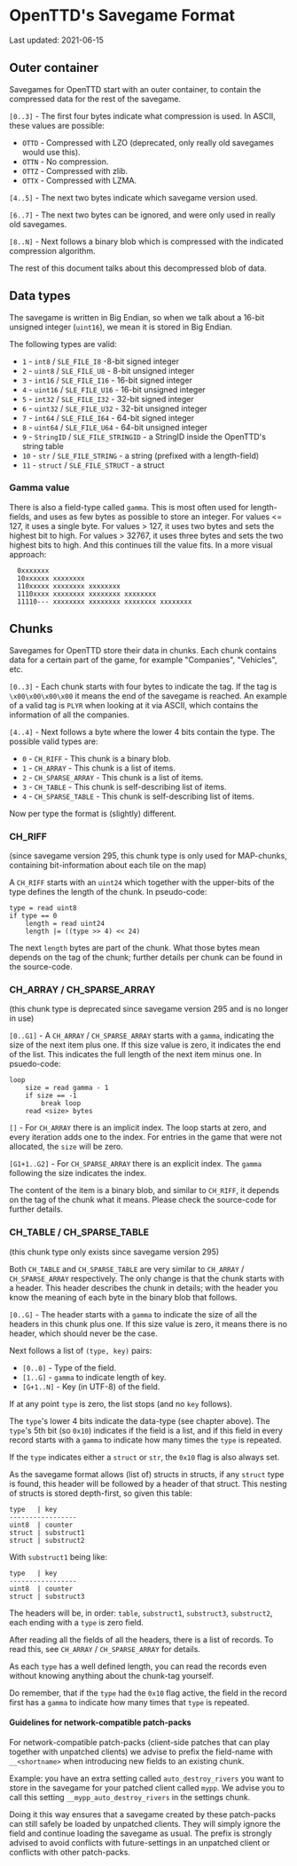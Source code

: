 # OpenTTD's Savegame Format

Last updated: 2021-06-15

## Outer container

Savegames for OpenTTD start with an outer container, to contain the compressed data for the rest of the savegame.

`[0..3]` - The first four bytes indicate what compression is used.
In ASCII, these values are possible:

- `OTTD` - Compressed with LZO (deprecated, only really old savegames would use this).
- `OTTN` - No compression.
- `OTTZ` - Compressed with zlib.
- `OTTX` - Compressed with LZMA.

`[4..5]` - The next two bytes indicate which savegame version used.

`[6..7]` - The next two bytes can be ignored, and were only used in really old savegames.

`[8..N]` - Next follows a binary blob which is compressed with the indicated compression algorithm.

The rest of this document talks about this decompressed blob of data.

## Data types

The savegame is written in Big Endian, so when we talk about a 16-bit unsigned integer (`uint16`), we mean it is stored in Big Endian.

The following types are valid:

- `1` - `int8` / `SLE_FILE_I8` -8-bit signed integer
- `2` - `uint8` / `SLE_FILE_U8` - 8-bit unsigned integer
- `3` - `int16` / `SLE_FILE_I16` - 16-bit signed integer
- `4` - `uint16` / `SLE_FILE_U16` - 16-bit unsigned integer
- `5` - `int32` / `SLE_FILE_I32` - 32-bit signed integer
- `6` - `uint32` / `SLE_FILE_U32` - 32-bit unsigned integer
- `7` - `int64` / `SLE_FILE_I64` - 64-bit signed integer
- `8` - `uint64` / `SLE_FILE_U64` - 64-bit unsigned integer
- `9` - `StringID` / `SLE_FILE_STRINGID` - a StringID inside the OpenTTD's string table
- `10` - `str` / `SLE_FILE_STRING` - a string (prefixed with a length-field)
- `11` - `struct` / `SLE_FILE_STRUCT` - a struct

### Gamma value

There is also a field-type called `gamma`.
This is most often used for length-fields, and uses as few bytes as possible to store an integer.
For values <= 127, it uses a single byte.
For values > 127, it uses two bytes and sets the highest bit to high.
For values > 32767, it uses three bytes and sets the two highest bits to high.
And this continues till the value fits.
In a more visual approach:
```
  0xxxxxxx
  10xxxxxx xxxxxxxx
  110xxxxx xxxxxxxx xxxxxxxx
  1110xxxx xxxxxxxx xxxxxxxx xxxxxxxx
  11110--- xxxxxxxx xxxxxxxx xxxxxxxx xxxxxxxx
```

## Chunks

Savegames for OpenTTD store their data in chunks.
Each chunk contains data for a certain part of the game, for example "Companies", "Vehicles", etc.

`[0..3]` - Each chunk starts with four bytes to indicate the tag.
If the tag is `\x00\x00\x00\x00` it means the end of the savegame is reached.
An example of a valid tag is `PLYR` when looking at it via ASCII, which contains the information of all the companies.

`[4..4]` - Next follows a byte where the lower 4 bits contain the type.
The possible valid types are:

- `0` - `CH_RIFF` - This chunk is a binary blob.
- `1` - `CH_ARRAY` - This chunk is a list of items.
- `2` - `CH_SPARSE_ARRAY` - This chunk is a list of items.
- `3` - `CH_TABLE` - This chunk is self-describing list of items.
- `4` - `CH_SPARSE_TABLE` - This chunk is self-describing list of items.

Now per type the format is (slightly) different.

### CH_RIFF

(since savegame version 295, this chunk type is only used for MAP-chunks, containing bit-information about each tile on the map)

A `CH_RIFF` starts with an `uint24` which together with the upper-bits of the type defines the length of the chunk.
In pseudo-code:

```
type = read uint8
if type == 0
    length = read uint24
    length |= ((type >> 4) << 24)
```

The next `length` bytes are part of the chunk.
What those bytes mean depends on the tag of the chunk; further details per chunk can be found in the source-code.

### CH_ARRAY / CH_SPARSE_ARRAY

(this chunk type is deprecated since savegame version 295 and is no longer in use)

`[0..G1]` - A `CH_ARRAY` / `CH_SPARSE_ARRAY` starts with a `gamma`, indicating the size of the next item plus one.
If this size value is zero, it indicates the end of the list.
This indicates the full length of the next item minus one.
In psuedo-code:

```
loop
    size = read gamma - 1
    if size == -1
        break loop
    read <size> bytes
```

`[]` - For `CH_ARRAY` there is an implicit index.
The loop starts at zero, and every iteration adds one to the index.
For entries in the game that were not allocated, the `size` will be zero.

`[G1+1..G2]` - For `CH_SPARSE_ARRAY` there is an explicit index.
The `gamma` following the size indicates the index.

The content of the item is a binary blob, and similar to `CH_RIFF`, it depends on the tag of the chunk what it means.
Please check the source-code for further details.

### CH_TABLE / CH_SPARSE_TABLE

(this chunk type only exists since savegame version 295)

Both `CH_TABLE` and `CH_SPARSE_TABLE` are very similar to `CH_ARRAY` / `CH_SPARSE_ARRAY` respectively.
The only change is that the chunk starts with a header.
This header describes the chunk in details; with the header you know the meaning of each byte in the binary blob that follows.

`[0..G]` - The header starts with a `gamma` to indicate the size of all the headers in this chunk plus one.
If this size value is zero, it means there is no header, which should never be the case.

Next follows a list of `(type, key)` pairs:

- `[0..0]` - Type of the field.
- `[1..G]` - `gamma` to indicate length of key.
- `[G+1..N]` - Key (in UTF-8) of the field.

If at any point `type` is zero, the list stops (and no `key` follows).

The `type`'s lower 4 bits indicate the data-type (see chapter above).
The `type`'s 5th bit (so `0x10`) indicates if the field is a list, and if this field in every record starts with a `gamma` to indicate how many times the `type` is repeated.

If the `type` indicates either a `struct` or `str`, the `0x10` flag is also always set.

As the savegame format allows (list of) structs in structs, if any `struct` type is found, this header will be followed by a header of that struct.
This nesting of structs is stored depth-first, so given this table:

```
type   | key
-----------------
uint8  | counter
struct | substruct1
struct | substruct2
```

With `substruct1` being like:

```
type   | key
-----------------
uint8  | counter
struct | substruct3
```

The headers will be, in order: `table`, `substruct1`, `substruct3`, `substruct2`, each ending with a `type` is zero field.

After reading all the fields of all the headers, there is a list of records.
To read this, see `CH_ARRAY` / `CH_SPARSE_ARRAY` for details.

As each `type` has a well defined length, you can read the records even without knowing anything about the chunk-tag yourself.

Do remember, that if the `type` had the `0x10` flag active, the field in the record first has a `gamma` to indicate how many times that `type` is repeated.

#### Guidelines for network-compatible patch-packs

For network-compatible patch-packs (client-side patches that can play together with unpatched clients) we advise to prefix the field-name with `__<shortname>` when introducing new fields to an existing chunk.

Example: you have an extra setting called `auto_destroy_rivers` you want to store in the savegame for your patched client called `mypp`.
We advise you to call this setting `__mypp_auto_destroy_rivers` in the settings chunk.

Doing it this way ensures that a savegame created by these patch-packs can still safely be loaded by unpatched clients.
They will simply ignore the field and continue loading the savegame as usual.
The prefix is strongly advised to avoid conflicts with future-settings in an unpatched client or conflicts with other patch-packs.
